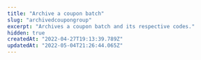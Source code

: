 ```yaml
---
title: "Archive a coupon batch"
slug: "archivedcoupongroup"
excerpt: "Archives a coupon batch and its respective codes."
hidden: true
createdAt: "2022-04-27T19:13:39.789Z"
updatedAt: "2022-05-04T21:26:44.065Z"
---
```

